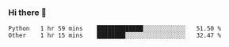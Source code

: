 ### Hi there 👋

<!--START_SECTION:waka-->

```text
Python   1 hr 59 mins    █████████████░░░░░░░░░░░░   51.50 %
Other    1 hr 15 mins    ████████░░░░░░░░░░░░░░░░░   32.47 %
```

<!--END_SECTION:waka-->

<!--
**Jonas-VanHaeken/Jonas-VanHaeken** is a ✨ _special_ ✨ repository because its `README.md` (this file) appears on your GitHub profile.

Here are some ideas to get you started:

- 🔭 I’m currently working on ...
- 🌱 I’m currently learning ...
- 👯 I’m looking to collaborate on ...
- 🤔 I’m looking for help with ...
- 💬 Ask me about ...
- 📫 How to reach me: ...
- 😄 Pronouns: ...
- ⚡ Fun fact: ...
-->
